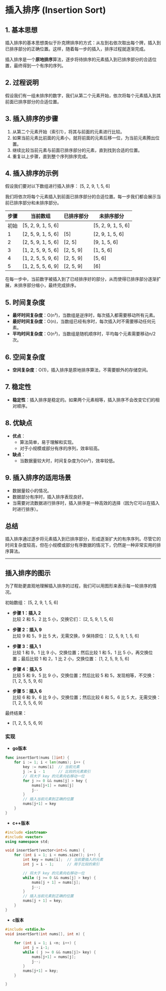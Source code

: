 # 插入排序 (Insertion Sort)

## 1. 基本思想
插入排序的基本思想类似于扑克牌排序的方式：从左到右依次取出每个牌，插入到已排序部分的正确位置。这样，随着每一步的插入，排序过程就逐渐完成。

插入排序是一个**原地排序**算法，逐步将待排序的元素插入到已排序部分的合适位置，最终得到一个有序的序列。

## 2. 过程说明
假设我们有一组未排序的数字，我们从第二个元素开始，依次将每个元素插入到其前面已排序部分的合适位置。

## 3. 插入排序的步骤
1. 从第二个元素开始（索引1），将其与前面的元素进行比较。
2. 如果当前元素比前面的元素小，就将前面的元素后移一位，为当前元素腾出位置。
3. 继续比较当前元素与前面已排序部分的元素，直到找到合适的位置。
4. 重复以上步骤，直到整个序列排序完成。

## 4. 插入排序的示例

假设我们要对以下数组进行插入排序：
[5, 2, 9, 1, 5, 6]

我们将依次将每个元素插入到前面已排序部分的合适位置。每一步我们都会展示当前已排序部分和未排序部分。

| 步骤 | 当前数组        | 已排序部分 | 未排序部分 |
|------|-----------------|------------|------------|
| 初始 | [5, 2, 9, 1, 5, 6] |            | [5, 2, 9, 1, 5, 6] |
| 1    | [2, 5, 9, 1, 5, 6] | [5]        | [2, 9, 1, 5, 6] |
| 2    | [2, 5, 9, 1, 5, 6] | [2, 5]     | [9, 1, 5, 6] |
| 3    | [1, 2, 5, 9, 5, 6] | [2, 5, 9]  | [1, 5, 6] |
| 4    | [1, 2, 5, 5, 9, 6] | [2, 5, 9]  | [5, 6] |
| 5    | [1, 2, 5, 5, 6, 9] | [2, 5, 9]  | [6] |

在每一步中，当前数字被插入到了已经排序好的部分，从而使得已排序部分逐渐扩展，未排序部分缩小，最终完成排序。

## 5. 时间复杂度
- **最坏时间复杂度**：O(n²)，当数组是逆序时，每次插入都需要移动所有元素。
- **最好时间复杂度**：O(n)，当数组已经有序时，每次插入时不需要移动任何元素。
- **平均时间复杂度**：O(n²)，当数组是随机顺序时，平均每个元素需要移动n/2次。

## 6. 空间复杂度
- **空间复杂度**：O(1)，插入排序是原地排序算法，不需要额外的存储空间。

## 7. 稳定性
- **稳定性**：插入排序是稳定的。如果两个元素相等，插入排序不会改变它们的相对顺序。

## 8. 优缺点
- **优点**：
    - 算法简单，易于理解和实现。
    - 对于小规模或部分有序的序列，效率较高。
- **缺点**：
    - 当数据量较大时，时间复杂度为O(n²)，效率较低。

## 9. 插入排序的适用场景
- 数据量较小的情况。
- 数据部分有序时，插入排序表现良好。
- 当需要对流数据进行排序时，插入排序是一种高效的选择（因为它可以在插入时进行排序）。

## 总结
插入排序通过逐步将元素插入到已排序部分，形成逐渐扩大的有序序列。尽管它的时间复杂度较高，但在小规模或部分有序数据的情况下，仍然是一种非常实用的排序算法。

---

## 插入排序的图示

为了帮助更直观地理解插入排序的过程，我们可以用图形来表示每一轮排序的情况。

初始数组：
[5, 2, 9, 1, 5, 6]


- **步骤 1：插入 2**  
  比较 2 和 5，2 比 5 小，交换它们：
  [2, 5, 9, 1, 5, 6]

- **步骤 2：插入 9**  
  比较 9 和 5，9 比 5 大，无需交换，9 保持原位：
  [2, 5, 9, 1, 5, 6]

- **步骤 3：插入 1**  
  比较 1 和 9，1 比 9 小，交换位置；然后比较 1 和 5，1 比 5 小，再交换位置；最后比较 1 和 2，1 比 2 小，交换位置：
  [1, 2, 5, 9, 5, 6]

- **步骤 4：插入 5**  
  比较 5 和 9，5 比 9 小，交换位置；然后比较 5 和 5，发现相等，不交换：
[1, 2, 5, 5, 9, 6]


- **步骤 5：插入 6**  
  比较 6 和 9，6 比 9 小，交换位置；然后比较 6 和 5，6 比 5 大，无需交换：
[1, 2, 5, 5, 6, 9]


最终结果：
- [1, 2, 5, 5, 6, 9]

### 实现
- **go版本**
```go
func insertSort(nums []int) {
    for i := 1; i < len(nums); i++ {
        key := nums[i]  // 当前元素
        j := i - 1      // 比较的元素索引
        // 将大于 key 的元素向右移动一位
        for j >= 0 && nums[j] > key {
            nums[j+1] = nums[j]
            j--
        }
        // 插入当前元素到正确的位置
        nums[j+1] = key
	}
}

```

- **c++版本**
```cpp
#include <iostream>
#include <vector>
using namespace std;

void insertSort(vector<int>& nums) {
    for (int i = 1; i < nums.size(); i++) {
        int key = nums[i];  // 当前要插入的元素
        int j = i - 1;      // 用于比较的索引

        // 将大于 key 的元素向右移动一位
        while (j >= 0 && nums[j] > key) {
            nums[j + 1] = nums[j];
            j--;
        }
        // 插入当前元素到正确的位置
        nums[j + 1] = key;
    }
}

```

- **c版本**
```c
#include <stdio.h>
void insertSort(int nums[], int n) {
    
    for (int i = 1; i <n; i++) {
        int j = i-1;
        while ( j >= 0 && nums[j]> key) {
            nums[j+1] = nums[j];
            j--;
        }
        nums[j+1] = key;
    }

}


```